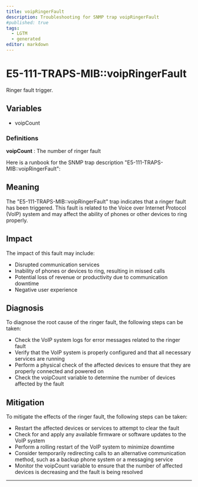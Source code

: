 ```yaml
---
title: voipRingerFault
description: Troubleshooting for SNMP trap voipRingerFault
#published: true
tags:
  - LGTM
  - generated
editor: markdown
---
```


# E5-111-TRAPS-MIB::voipRingerFault 

Ringer fault trigger. 


## Variables


  - voipCount 

### Definitions 


**voipCount** 
: The number of ringer fault 


Here is a runbook for the SNMP trap description "E5-111-TRAPS-MIB::voipRingerFault":

## Meaning

The "E5-111-TRAPS-MIB::voipRingerFault" trap indicates that a ringer fault has been triggered. This fault is related to the Voice over Internet Protocol (VoIP) system and may affect the ability of phones or other devices to ring properly.

## Impact

The impact of this fault may include:

* Disrupted communication services
* Inability of phones or devices to ring, resulting in missed calls
* Potential loss of revenue or productivity due to communication downtime
* Negative user experience

## Diagnosis

To diagnose the root cause of the ringer fault, the following steps can be taken:

* Check the VoIP system logs for error messages related to the ringer fault
* Verify that the VoIP system is properly configured and that all necessary services are running
* Perform a physical check of the affected devices to ensure that they are properly connected and powered on
* Check the voipCount variable to determine the number of devices affected by the fault

## Mitigation

To mitigate the effects of the ringer fault, the following steps can be taken:

* Restart the affected devices or services to attempt to clear the fault
* Check for and apply any available firmware or software updates to the VoIP system
* Perform a rolling restart of the VoIP system to minimize downtime
* Consider temporarily redirecting calls to an alternative communication method, such as a backup phone system or a messaging service
* Monitor the voipCount variable to ensure that the number of affected devices is decreasing and the fault is being resolved
---




